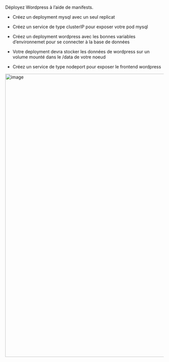 Déployez Wordpress à l’aide de manifests. 

* Créez un deployment mysql avec un seul replicat 

* Créez un service de type clusterIP pour exposer votre pod mysql 

* Créez un deployment wordpress avec les bonnes variables d’environnemet pour se connecter à la base de données 

* Votre deployment devra stocker les données de wordpress sur un volume mounté dans le /data de votre noeud 

* Créez un service de type nodeport pour exposer le frontend wordpress

<img width="900" alt="image" src="https://github.com/user-attachments/assets/21d2476d-029c-40e6-9aae-705bec9a84fc">




